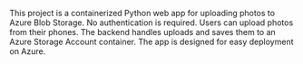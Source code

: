 <!-- Use this file to provide workspace-specific custom instructions to Copilot. For more details, visit https://code.visualstudio.com/docs/copilot/copilot-customization#_use-a-githubcopilotinstructionsmd-file -->

This project is a containerized Python web app for uploading photos to Azure Blob Storage. No authentication is required. Users can upload photos from their phones. The backend handles uploads and saves them to an Azure Storage Account container. The app is designed for easy deployment on Azure.
